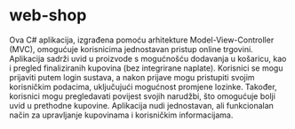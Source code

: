 # web-shop

Ova C# aplikacija, izgrađena pomoću arhitekture Model-View-Controller (MVC), omogućuje korisnicima jednostavan pristup online trgovini. Aplikacija sadrži uvid u proizvode s mogućnošću dodavanja u košaricu, kao i pregled finaliziranih kupovina (bez integrirane naplate). Korisnici se mogu prijaviti putem login sustava, a nakon prijave mogu pristupiti svojim korisničkim podacima, uključujući mogućnost promjene lozinke. Također, korisnici mogu pregledavati povijest svojih narudžbi, što omogućuje bolji uvid u prethodne kupovine. Aplikacija nudi jednostavan, ali funkcionalan način za upravljanje kupovinama i korisničkim informacijama.

